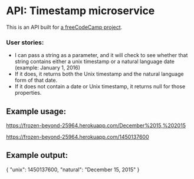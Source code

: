 # API: Timestamp microservice

This is an API built for [a freeCodeCamp project](https://www.freecodecamp.com/challenges/timestamp-microservice).


### User stories:

- I can pass a string as a parameter, and it will check to see whether that string contains either a unix timestamp or a natural language date (example: January 1, 2016)
- If it does, it returns both the Unix timestamp and the natural language form of that date.
- If it does not contain a date or Unix timestamp, it returns null for those properties.

## Example usage:

https://frozen-beyond-25964.herokuapp.com/December%2015,%202015

https://frozen-beyond-25964.herokuapp.com/1450137600

## Example output:

{ "unix": 1450137600, "natural": "December 15, 2015" }
